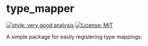 # type_mapper

[![style: very good analysis][very_good_analysis_badge]][very_good_analysis_link]
[![License: MIT][license_badge]][license_link]

 A simple package for easily registering type mappings.

[license_badge]: https://img.shields.io/badge/license-MIT-blue.svg
[license_link]: https://opensource.org/licenses/MIT
[very_good_analysis_badge]: https://img.shields.io/badge/style-very_good_analysis-B22C89.svg
[very_good_analysis_link]: https://pub.dev/packages/very_good_analysis
